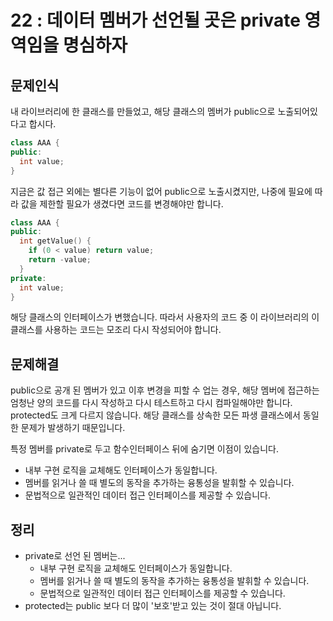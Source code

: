 # 22 : 데이터 멤버가 선언될 곳은 private 영역임을 명심하자

## 문제인식

내 라이브러리에 한 클래스를 만들었고, 해당 클래스의 멤버가 public으로 노출되어있다고 합시다.

```c++
class AAA {
public:
  int value;
}
```

지금은 값 접근 외에는 별다른 기능이 없어 public으로 노출시켰지만, 나중에 필요에 따라 값을 제한할 필요가 생겼다면 코드를 변경해야만 합니다.

```c++
class AAA {
public:
  int getValue() {
    if (0 < value) return value;
    return -value;
  }
private:
  int value;
}
```

해당 클래스의 인터페이스가 변했습니다.
따라서 사용자의 코드 중 이 라이브러리의 이 클래스를 사용하는 코드는 모조리 다시 작성되어야 합니다.

## 문제해결

public으로 공개 된 멤버가 있고 이후 변경을 피할 수 업는 경우, 해당 멤버에 접근하는 엄청난 양의 코드를 다시 작성하고 다시 테스트하고 다시 컴파일해야만 합니다.
protected도 크게 다르지 않습니다.
해당 클래스를 상속한 모든 파생 클래스에서 동일한 문제가 발생하기 때문입니다.

특정 멤버를 private로 두고 함수인터페이스 뒤에 숨기면 이점이 있습니다.

- 내부 구현 로직을 교체해도 인터페이스가 동일합니다.
- 멤버를 읽거나 쓸 때 별도의 동작을 추가하는 융통성을 발휘할 수 있습니다.
- 문법적으로 일관적인 데이터 접근 인터페이스를 제공할 수 있습니다.

## 정리

- private로 선언 된 멤버는...
  - 내부 구현 로직을 교체해도 인터페이스가 동일합니다.
  - 멤버를 읽거나 쓸 때 별도의 동작을 추가하는 융통성을 발휘할 수 있습니다.
  - 문법적으로 일관적인 데이터 접근 인터페이스를 제공할 수 있습니다.
- protected는 public 보다 더 많이 '보호'받고 있는 것이 절대 아닙니다.
